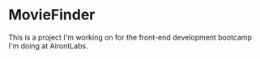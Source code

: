 <h1>MovieFinder</h1>
This is a project I'm working on for the front-end development bootcamp I'm doing at AirontLabs.

